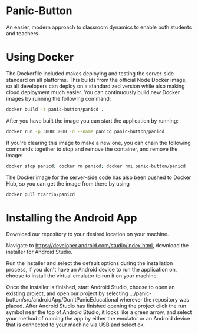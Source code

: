 # Panic-Button

An easier, modern approach to classroom dynamics to enable both students and teachers.

# Using Docker

The Dockerfile included makes deploying and testing the server-side standard on all platforms. This builds from the official Node Docker image, so all developers can deploy on a standardized version while also making cloud deployment much easier. You can continuously build new Docker images by running the following command:

```bash
docker build -t panic-button/panicd .
```

After you have built the image you can start the application by running:

```bash
docker run -p 3000:3000 -d --name panicd panic-button/panicd
```

If you're clearing this image to make a new one, you can chain the following commands together to stop and remove the container, and remove the image:

```bash
docker stop panicd; docker rm panicd; docker rmi panic-button/panicd
```

The Docker image for the server-side code has also been pushed to Docker Hub, so you can get the image from there by using

```bash
docker pull tcarrio/panicd
```

# Installing the Android App

Download our repository to your desired location on your machine.

Navigate to https://developer.android.com/studio/index.html, download the installer for Android Studio.

Run the installer and select the default options during the installation process, if you don't have an Android device to run the application on, choose to install the virtual emulator to run it on your machine.

Once the installer is finished, start Android Studio, choose to open an existing project, and open our project by selecting .../panic-button/src/androidApp/Don'tPanicEducational wherever the repository was placed. After Android Studio has finished opening the project click the run symbol near the top of Android Studio, it looks like a green arrow, and select your method of running the app by either the emulator or an Android device that is connected to your machine via USB and select ok.
